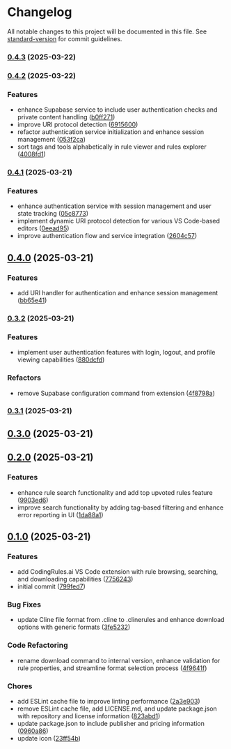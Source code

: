 # Changelog

All notable changes to this project will be documented in this file. See [standard-version](https://github.com/conventional-changelog/standard-version) for commit guidelines.

### [0.4.3](https://github.com/danielsogl/codingrules.ai-vscode-plugin/compare/v0.4.2...v0.4.3) (2025-03-22)

### [0.4.2](https://github.com/danielsogl/codingrules.ai-vscode-plugin/compare/v0.4.1...v0.4.2) (2025-03-22)

### Features

- enhance Supabase service to include user authentication checks and private content handling ([b0ff271](https://github.com/danielsogl/codingrules.ai-vscode-plugin/commit/b0ff27133ac95e706b7938f724610e307f6bdd9d))
- improve URI protocol detection ([6915600](https://github.com/danielsogl/codingrules.ai-vscode-plugin/commit/6915600a13f6a2f06e9d788109d6cc92bf28bd93))
- refactor authentication service initialization and enhance session management ([053f2ca](https://github.com/danielsogl/codingrules.ai-vscode-plugin/commit/053f2ca095b962a7849e1e8ca130599b24b3b99f))
- sort tags and tools alphabetically in rule viewer and rules explorer ([4008fd1](https://github.com/danielsogl/codingrules.ai-vscode-plugin/commit/4008fd1291fae52e501aafe3dc772977713e49ed))

### [0.4.1](https://github.com/danielsogl/codingrules.ai-vscode-plugin/compare/v0.4.0...v0.4.1) (2025-03-21)

### Features

- enhance authentication service with session management and user state tracking ([05c8773](https://github.com/danielsogl/codingrules.ai-vscode-plugin/commit/05c877320757639a2a8703c4139b108d3ce2f526))
- implement dynamic URI protocol detection for various VS Code-based editors ([0eead95](https://github.com/danielsogl/codingrules.ai-vscode-plugin/commit/0eead955db0fc4a3f93c281d9a1fffe998d31173))
- improve authentication flow and service integration ([2604c57](https://github.com/danielsogl/codingrules.ai-vscode-plugin/commit/2604c577df7db8969a9f442c69c8f928453a39ee))

## [0.4.0](https://github.com/danielsogl/codingrules.ai-vscode-plugin/compare/v0.3.2...v0.4.0) (2025-03-21)

### Features

- add URI handler for authentication and enhance session management ([bb65e41](https://github.com/danielsogl/codingrules.ai-vscode-plugin/commit/bb65e41faaaa4713e10119362e3c62edb07cafe2))

### [0.3.2](https://github.com/danielsogl/codingrules.ai-vscode-plugin/compare/v0.3.1...v0.3.2) (2025-03-21)

### Features

- implement user authentication features with login, logout, and profile viewing capabilities ([880dcfd](https://github.com/danielsogl/codingrules.ai-vscode-plugin/commit/880dcfd4eac1ea1662a43a579c9ac85c0893e513))

### Refactors

- remove Supabase configuration command from extension ([4f8798a](https://github.com/danielsogl/codingrules.ai-vscode-plugin/commit/4f8798a74a6dd511d0e9a7515d6369011543c74c))

### [0.3.1](https://github.com/danielsogl/codingrules.ai-vscode-plugin/compare/v0.3.0...v0.3.1) (2025-03-21)

## [0.3.0](https://github.com/danielsogl/codingrules.ai-vscode-plugin/compare/v0.2.0...v0.3.0) (2025-03-21)

## [0.2.0](https://github.com/danielsogl/codingrules.ai-vscode-plugin/compare/v0.1.0...v0.2.0) (2025-03-21)

### Features

- enhance rule search functionality and add top upvoted rules feature ([9903ed6](https://github.com/danielsogl/codingrules.ai-vscode-plugin/commit/9903ed69528358b7a51280cdf0d1593b29f3c5ca))
- improve search functionality by adding tag-based filtering and enhance error reporting in UI ([1da88a1](https://github.com/danielsogl/codingrules.ai-vscode-plugin/commit/1da88a128f1c29adecf6cb2dec1a32f1d3ca950c))

## [0.1.0](https://github.com/danielsogl/codingrules.ai-vscode-plugin/releases/tag/v0.1.0) (2025-03-21)

### Features

- add CodingRules.ai VS Code extension with rule browsing, searching, and downloading capabilities ([7756243](https://github.com/danielsogl/codingrules.ai-vscode-plugin/commit/7756243))
- initial commit ([799fed7](https://github.com/danielsogl/codingrules.ai-vscode-plugin/commit/799fed7))

### Bug Fixes

- update Cline file format from .cline to .clinerules and enhance download options with generic formats ([3fe5232](https://github.com/danielsogl/codingrules.ai-vscode-plugin/commit/3fe5232))

### Code Refactoring

- rename download command to internal version, enhance validation for rule properties, and streamline format selection process ([4f9641f](https://github.com/danielsogl/codingrules.ai-vscode-plugin/commit/4f9641f))

### Chores

- add ESLint cache file to improve linting performance ([2a3e903](https://github.com/danielsogl/codingrules.ai-vscode-plugin/commit/2a3e903))
- remove ESLint cache file, add LICENSE.md, and update package.json with repository and license information ([823abd1](https://github.com/danielsogl/codingrules.ai-vscode-plugin/commit/823abd1))
- update package.json to include publisher and pricing information ([0960a86](https://github.com/danielsogl/codingrules.ai-vscode-plugin/commit/0960a86))
- update icon ([23ff54b](https://github.com/danielsogl/codingrules.ai-vscode-plugin/commit/23ff54b))
